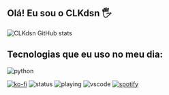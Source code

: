 ## Olá! Eu sou o CLKdsn 🖐️

![CLKdsn GitHub stats](https://github-readme-stats.vercel.app/api?username=clkdsn&show_icons=true&theme=dracula&count_private=true)

## Tecnologias que eu uso no meu dia: 

<img align="center" alt="python" src="https://img.shields.io/badge/Python-3776AB?style=for-the-badge&logo=python&logoColor=white" />
</div><br/>

  [![ko-fi](https://ko-fi.com/img/githubbutton_sm.svg)](https://ko-fi.com/Q5Q0I8RNP)      <img src="https://api.statusbadges.me/badge/status/399629048667701248?simple=true" alt="status"> <img src="https://api.statusbadges.me/badge/playing/399629048667701248" alt="playing"> <img src="https://api.statusbadges.me/badge/vscode/399629048667701248" alt="vscode"> <a href="https://api.statusbadges.me/openspotify/399629048667701248" target="_blank" rel="noopener"><img src="https://api.statusbadges.me/badge/spotify/399629048667701248" alt="spotify"></a>
